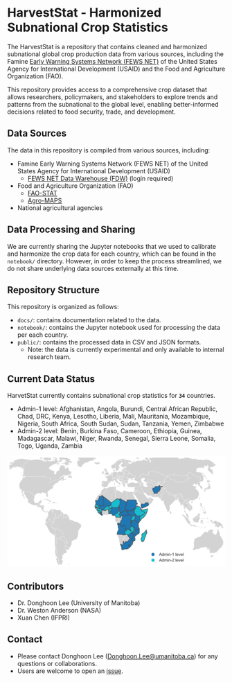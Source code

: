 # HarvestStat - Harmonized Subnational Crop Statistics

The HarvestStat is a repository that contains cleaned and harmonized subnational global crop production data from various sources, including the Famine [Early Warning Systems Network (FEWS NET)](https://fews.net/) of the United States Agency for International Development (USAID) and the Food and Agriculture Organization (FAO).</br>

This repository provides access to a comprehensive crop dataset that allows researchers, policymakers, and stakeholders to explore trends and patterns from  the subnational to the global level, enabling better-informed decisions related to food security, trade, and development.</br>

## Data Sources
The data in this repository is compiled from various sources, including:
- Famine Early Warning Systems Network (FEWS NET) of the United States Agency for International Development (USAID)
    - [FEWS NET Data Warehouse (FDW)](https://fews.net/data) (login required)
- Food and Agriculture Organization (FAO)
    - [FAO-STAT](https://www.fao.org/faostat/en/#home)
    - [Agro-MAPS](https://gaez.fao.org/pages/agromaps)
- National agricultural agencies

## Data Processing and Sharing
We are currently sharing the Jupyter notebooks that we used to calibrate and harmonize the crop data for each country, which can be found in the `notebook/` directory. However, in order to keep the process streamlined, we do not share underlying data sources externally at this time. 

## Repository Structure
This repository is organized as follows:

- `docs/`: contains documentation related to the data.
- `notebook/`: contains the Jupyter notebook used for processing the data per each country.
- `public/`: contains the processed data in CSV and JSON formats. 
    - Note: the data is currently experimental and only available to internal research team.

## Current Data Status
HarvetStat currently contains subnational crop statistics for **`34`** countries.
<!-- (see [current data status per country](/docs/data_status_per_country.md)):</br> -->
- Admin-1 level: Afghanistan, Angola, Burundi, Central African Republic, Chad, DRC, Kenya, Lesotho, Liberia, Mali, Mauritania, Mozambique, Nigeria, South Africa, South Sudan, Sudan, Tanzania, Yemen, Zimbabwe
- Admin-2 level: Benin, Burkina Faso, Cameroon, Ethiopia, Guinea, Madagascar, Malawi, Niger, Rwanda, Senegal, Sierra Leone, Somalia, Togo, Uganda, Zambia

<img src="./docs/current_status_map.png" alt="drawing" width="900"/>

## Contributors
- Dr. Donghoon Lee (University of Manitoba)
- Dr. Weston Anderson (NASA)
- Xuan Chen (IFPRI)

## Contact 
- Please contact Donghoon Lee ([Donghoon.Lee@umanitoba.ca](Donghoon.Lee@umanitoba.ca)) for any questions or collaborations.</br>
- Users are welcome to open an [issue](https://github.com/chc-ucsb/gscd/issues).

<!-- ## Usage
The data in this repository is available for free and unrestricted use. Users are encouraged to cite the sources of the data appropriately. The repository can be cloned or downloaded using the git command or the Github interface.

## Contributing
Contributions to this repository are welcome, including new data sources or improvements to the existing data. To contribute, please create a pull request with a clear description of the changes proposed.

## License
The data in this repository is licensed under the Creative Commons Attribution 4.0 International license (CC BY 4.0). -->
